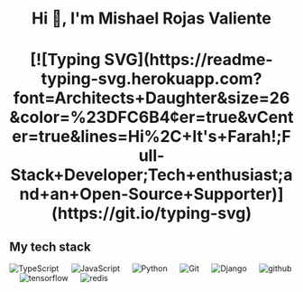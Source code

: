 <h1 align="center">Hi 👋, I'm Mishael Rojas Valiente</h1>

<h1 align="center">  
[![Typing SVG](https://readme-typing-svg.herokuapp.com?font=Architects+Daughter&size=26&color=%23DFC6B4&center=true&vCenter=true&lines=Hi%2C+It's+Farah!;Full-Stack+Developer;Tech+enthusiast;and+an+Open-Source+Supporter)](https://git.io/typing-svg)
</h1>

## My tech stack

<p align="left"> 
  <a><img alt="TypeScript" src="https://img.shields.io/badge/-TypeScript-blue?logo=Typescript&logoColor=black"></a> 
  &emsp;
  <a><img alt="JavaScript" src="https://img.shields.io/badge/JavaScript%20-%23F7DF1E.svg?logo=javascript&logoColor=black"></a>
  &emsp;
  <a><img alt="Python" src="https://img.shields.io/badge/Python%20-%2314354C.svg?logo=python&logoColor=white"></a>
  &emsp;
  <a><img alt="Git" src="https://img.shields.io/badge/-git-red?logo=git&logoColor=white"/></a>
  &emsp; 
  <a><img alt="Django" src="https://img.shields.io/badge/-Django-green?logo=django&Color=white"></a> 
  &emsp;
  <a><img alt="github" src="https://img.shields.io/badge/-GitHub-black?logo=github&logoColor=white"></a>
  &emsp;
  <a><img alt="tensorflow" src="https://img.shields.io/badge/-tensorflow-orange?logo=tensorflow&logoColor=white"></a>
  &emsp;
  <a><img alt="redis" src="https://img.shields.io/badge/-redis-red?logo=redis&logoColor=white"/></a>
  &emsp;
</p>



<!--
**MishaelRojasV/MishaelRojasV** is a ✨ _special_ ✨ repository because its `README.md` (this file) appears on your GitHub profile.

Here are some ideas to get you started:

- 🔭 I’m currently working on ...
- 🌱 I’m currently learning ...
- 👯 I’m looking to collaborate on ...
- 🤔 I’m looking for help with ...
- 💬 Ask me about ...
- 📫 How to reach me: ...
- 😄 Pronouns: ...
- ⚡ Fun fact: ...
-->
